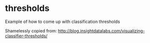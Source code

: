 # thresholds
Example of how to come up with classification thresholds

Shamelessly copied from: http://blog.insightdatalabs.com/visualizing-classifier-thresholds/

